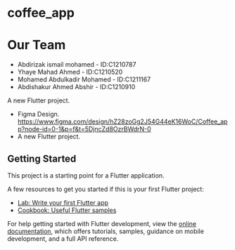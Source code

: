# coffee_app
# Our Team 
- Abdirizak ismail mohamed   - ID:C1210787
- Yhaye Mahad Ahmed          - ID:C1210520
- Mohamed Abdulkadir Mohamed - ID:C1211167
- Abdishakur Ahmed Abshir    - ID:C1210910

A new Flutter project.
- Figma Design.
 https://www.figma.com/design/hZ28zoGg2J54G44eK16WoC/Coffee_app?node-id=0-1&p=f&t=5DjncZd8OzrBWdrN-0
 - A new Flutter project.
## Getting Started

This project is a starting point for a Flutter application.

A few resources to get you started if this is your first Flutter project:

- [Lab: Write your first Flutter app](https://docs.flutter.dev/get-started/codelab)
- [Cookbook: Useful Flutter samples](https://docs.flutter.dev/cookbook)


For help getting started with Flutter development, view the
[online documentation](https://docs.flutter.dev/), which offers tutorials,
samples, guidance on mobile development, and a full API reference.
